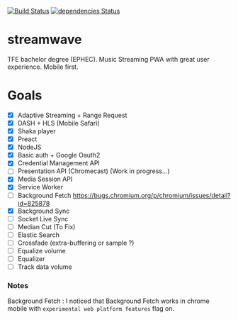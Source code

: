 [![Build Status](https://travis-ci.org/Mathieu-R/streamwave.svg?branch=master)](https://travis-ci.org/Mathieu-R/streamwave)
[![dependencies Status](https://david-dm.org/Mathieu-R/streamwave/status.svg)](https://david-dm.org/Mathieu-R/streamwave)

# streamwave
TFE bachelor degree (EPHEC). Music Streaming PWA with great user experience. Mobile first.

# Goals
- [X] Adaptive Streaming + Range Request  
- [X] DASH + HLS (Mobile Safari)   
- [X] Shaka player   
- [X] Preact    
- [X] NodeJS    
- [X] Basic auth + Google Oauth2     
- [X] Credential Management API    
- [ ] Presentation API (Chromecast) (Work in progress...)    
- [X] Media Session API    
- [X] Service Worker    
- [ ] Background Fetch https://bugs.chromium.org/p/chromium/issues/detail?id=825878
- [X] Background Sync    
- [ ] Socket Live Sync    
- [ ] Median Cut (To Fix)    
- [ ] Elastic Search    
- [ ] Crossfade (extra-buffering or sample ?)     
- [ ] Equalize volume    
- [ ] Equalizer    
- [ ] Track data volume    

### Notes
Background Fetch : 
I noticed that Background Fetch works in chrome mobile with `experimental web platform features` flag on.
